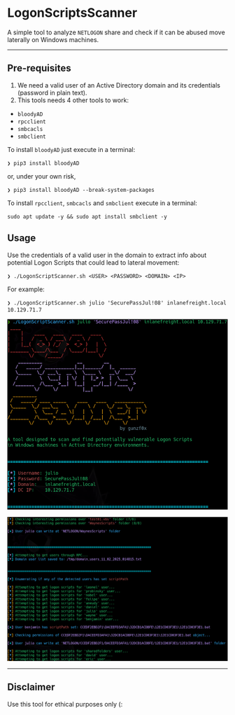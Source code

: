 # LogonScriptsScanner

A simple tool to analyze `NETLOGON` share and check if it can be abused move laterally on Windows machines.

---

## Pre-requisites
1. We need a valid user of an Active Directory domain and its credentials (password in plain text).
2. This tools needs 4 other tools to work:

- `bloodyAD`
- `rpcclient`
- `smbcacls`
- `smbclient`

To install `bloodyAD` just execute in a terminal:

```shell-session
❯ pip3 install bloodyAD
```
or, under your own risk,
```shell-session
❯ pip3 install bloodyAD --break-system-packages
```

To install `rpcclient`, `smbcacls` and `smbclient` execute in a terminal:
```shell-session
sudo apt update -y && sudo apt install smbclient -y
```

## Usage
Use the credentials of a valid user in the domain to extract info about potential Logon Scripts that could lead to lateral movement:
```shell-session
❯ ./LogonScriptScanner.sh <USER> <PASSWORD> <DOMAIN> <IP>
```

For example:
```shell-session
❯ ./LogonScriptScanner.sh julio 'SecurePassJul!08' inlanefreight.local 10.129.71.7
```

![Example 1](images/LogonScriptsScanner_1.png)

![Example 2](images/LogonScriptsScanner_2.png)


---

## Disclaimer
Use this tool for ethical purposes only (:
